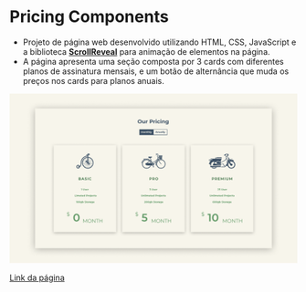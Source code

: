 # Pricing Components

- Projeto de página web desenvolvido utilizando HTML, CSS, JavaScript e a biblioteca **[ScrollReveal](https://scrollrevealjs.org/)** para animação de elementos na página.
- A página apresenta uma seção composta por 3 cards com diferentes planos de assinatura mensais, e um botão de alternância que muda os preços nos cards para planos anuais.

![preview img](./src/img/preview.png)

[Link da página](https://jonassjr.github.io/Pricing-Component/)
